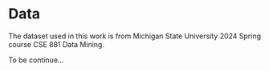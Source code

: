 # Data

The dataset used in this work is from Michigan State University 2024 Spring course CSE 881 Data Mining.

To be continue...
